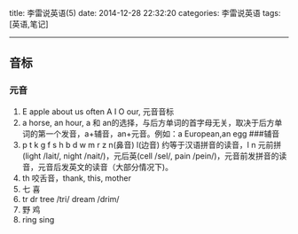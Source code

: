 title: 李雷说英语(5)
date: 2014-12-28 22:32:20
categories: 李雷说英语
tags: [英语,笔记]

---

## 音标
### 元音
1. E apple about us often A I O our, 元音音标
2. a horse, an hour, a 和 an的选择，与后方单词的首字母无关，取决于后方单词的第一个发音，a+辅音，an+元音。例如：a European,an egg
###辅音
1. p t k g f s h b d w m r z n(鼻音) l(边音) 约等于汉语拼音的读音，l n 元前拼(light /lait/, night /nait/)，元后英(cell /sel/, pain /pein/)，元音前发拼音的读音，元音后发英文的读音（大部分情况下)。
2. th 咬舌音，thank, this, mother
3. 七 喜
4. tr dr tree /tri/ dream /drim/
5. 野 鸡
6. ring sing